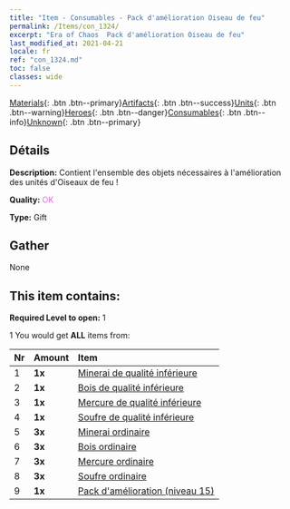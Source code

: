 ```yaml
---
title: "Item - Consumables - Pack d'amélioration Oiseau de feu"
permalink: /Items/con_1324/
excerpt: "Era of Chaos  Pack d'amélioration Oiseau de feu"
last_modified_at: 2021-04-21
locale: fr
ref: "con_1324.md"
toc: false
classes: wide
---
```

 [Materials](/fr/Items/){: .btn .btn--primary}[Artifacts](/fr/Items/Artifacts/){: .btn .btn--success}[Units](/fr/Items/Units/){: .btn .btn--warning}[Heroes](/fr/Items/Heroes/){: .btn .btn--danger}[Consumables](/fr/Items/Consumables/){: .btn .btn--info}[Unknown](/fr/Items/Unknown/){: .btn .btn--primary}

## Détails
 **Description:** Contient l'ensemble des objets nécessaires à l'amélioration des unités d'Oiseaux de feu !

 **Quality:** <span style="color: #DA70D6">OK</span>

 **Type:** Gift

## Gather

  None

## This item contains:

 **Required Level to open:** 1

 1 You would get **ALL** items  from:

  | Nr | Amount |     Item    |
  |:---|:-------|:------------|
  | 1 |  **1x** | [Minerai de qualité inférieure](/fr/Items/mat_1/) |  | 
  | 2 |  **1x** | [Bois de qualité inférieure](/fr/Items/mat_1/) |  | 
  | 3 |  **1x** | [Mercure de qualité inférieure](/fr/Items/mat_2/) |  | 
  | 4 |  **1x** | [Soufre de qualité inférieure](/fr/Items/mat_3/) |  | 
  | 5 |  **3x** | [Minerai ordinaire](/fr/Items/mat_6/) |  | 
  | 6 |  **3x** | [Bois ordinaire](/fr/Items/mat_7/) |  | 
  | 7 |  **3x** | [Mercure ordinaire](/fr/Items/mat_8/) |  | 
  | 8 |  **3x** | [Soufre ordinaire](/fr/Items/mat_9/) |  | 
  | 9 |  **1x** | [Pack d'amélioration (niveau 15)](/fr/Items/con_1325/) |  | 
